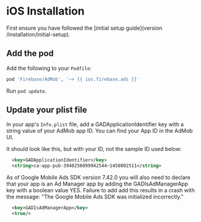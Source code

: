# iOS Installation

First ensure you have followed the [initial setup guide](version /installation/initial-setup).

## Add the pod

Add the following to your `Podfile`:

```ruby
pod 'Firebase/AdMob', '~> {{ ios.firebase.ads }}'
```

Run `pod update`.

## Update your plist file

In your app's `Info.plist` file, add a GADApplicationIdentifier key with a string value of your AdMob app ID. You can find your App ID in the AdMob UI.

It should look like this, but with your ID, not the sample ID used below:

```xml
  <key>GADApplicationIdentifier</key>
  <string>ca-app-pub-3940256099942544~1458002511</string>
```

As of Google Mobile Ads SDK version 7.42.0 you will also need to declare that your app is an Ad Manager app by adding the GADIsAdManagerApp key with a boolean value YES. Failure to add add this results in a crash with the message: "The Google Mobile Ads SDK was initialized incorrectly."

```xml
  <key>GADIsAdManagerApp</key>
  <true/>
```

